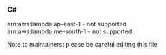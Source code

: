 <h3>C#</h3>  

arn:aws:lambda:ap-east-1 - not supported<br>
arn:aws:lambda:me-south-1 - not supported<br>

Note to maintainers: please be careful editing this file. 
